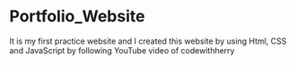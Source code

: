 # Portfolio_Website
It is my first practice website and I created this website by using Html, CSS and JavaScript by following YouTube video of codewithherry 
